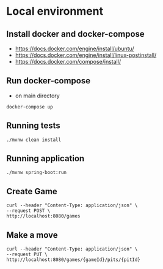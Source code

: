 # Local environment 
## Install docker and docker-compose
- https://docs.docker.com/engine/install/ubuntu/
- https://docs.docker.com/engine/install/linux-postinstall/
- https://docs.docker.com/compose/install/

## Run docker-compose
- on main directory
```shell
docker-compose up
```
## Running tests
```shell
./mvnw clean install
```

## Running application
```shell
./mvnw spring-boot:run
```
## Create Game
```shell
curl --header "Content-Type: application/json" \
--request POST \
http://localhost:8080/games
```
## Make a move
```shell
curl --header "Content-Type: application/json" \
--request PUT \
http://localhost:8080/games/{gameId}/pits/{pitId}
```